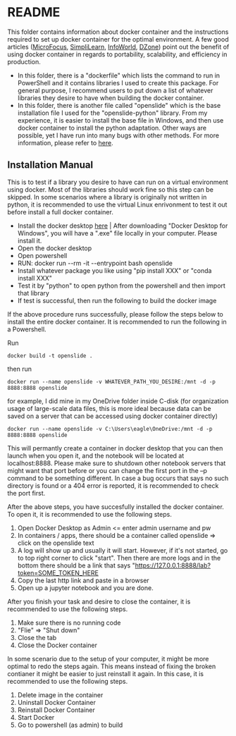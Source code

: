# README

This folder contains information about docker container and the instructions required to set up docker container for the optimal environment. A few good articles ([MicroFocus](https://www.microfocus.com/documentation/enterprise-developer/ed40pu5/ETS-help/GUID-F5BDACC7-6F0E-4EBB-9F62-E0046D8CCF1B.html), [SimpliLearn](https://www.simplilearn.com/tutorials/docker-tutorial/what-is-docker-container), [InfoWorld](https://www.infoworld.com/article/3310941/why-you-should-use-docker-and-containers.html), [DZone](https://dzone.com/articles/top-10-benefits-of-using-docker)) point out the benefit of using docker container in regards to portability, scalability, and efficiency in production.

- In this folder, there is a "dockerfile" which lists the command to run in PowerShell and it contains libraries I used to create this package. For general purpose, I recommend users to put down a list of whatever libraries they desire to have when building the docker container.
- In this folder, there is another file called "openslide" which is the base installation file I used for the "openslide-python" library. From my experience, it is easier to install the base file in Windows, and then use docker container to install the python adaptation. Other ways are possible, yet I have run into many bugs with other methods. For more information, please refer to [here](https://openslide.org/api/python/).

## Installation Manual

This is to test if a library you desire to have can run on a virtual environment using docker. Most of the libraries should work fine so this step can be skipped. In some scenarios where a library is originally not written in python, it is recommended to use the virtual Linux enrivonment to test it out before install a full docker container.
- Install the docker desktop [here](https://docs.docker.com/desktop/windows/install/) | After downloading "Docker Desktop for Windows", you will have a ".exe" file locally in your computer. Please install it.
- Open the docker desktop
- Open powershell
- RUN: docker run --rm -it --entrypoint bash openslide 
- Install whatever package you like using "pip install XXX" or "conda install XXX"
- Test it by "python" to open python from the powershell and then import that library
- If test is successful, then run the following to build the docker image

If the above procedure runs successfully, please follow the steps below to install the entire docker container. It is recommended to run the following in a Powershell.

Run
```
docker build -t openslide .
```

then run
```
docker run --name openslide -v WHATEVER_PATH_YOU_DESIRE:/mnt -d -p 8888:8888 openslide
```

for example, I did mine in my OneDrive folder inside C-disk (for organization usage of large-scale data files, this is more ideal because data can be saved on a server that can be accessed using docker container directly)
```
docker run --name openslide -v C:\Users\eagle\OneDrive:/mnt -d -p 8888:8888 openslide
```

This will permantly create a container in docker desktop that you can then launch when you open it, and the notebook will be located at localhost:8888. Please make sure to shutdown other notebook servers that might want that port before or you can change the first port in the –p command to be something different. In case a bug occurs that says no such directory is found or a 404 error is reported, it is recommended to check the port first.

After the above steps, you have succesfully installed the docker container. To open it, it is recommended to use the following steps.
1. Open Docker Desktop as Admin <= enter admin username and pw
2. In containers / apps, there should be a container called openslide => click on the openslide text
3. A log will show up and usually it will start. However, if it's not started, go to top right corner to click "start". Then there are more logs and in the bottom there should be a link that says "https://127.0.0.1:8888/lab?token=SOME_TOKEN_HERE
4. Copy the last http link and paste in a browser 
5. Open up a jupyter notebook and you are done. 

After you finish your task and desire to close the container, it is recommended to use the following steps.
1. Make sure there is no running code
2. "Flie" => "Shut down"
3. Close the tab
4. Close the Docker container

In some scenario due to the setup of your computer, it might be more optimal to redo the steps again. This means instead of fixing the broken contianer it might be easier to just reinstall it again. In this case, it is recommended to use the following steps.
1. Delete image in the container
2. Uninstall Docker Container
3. Reinstall Docker Container
4. Start Docker
5. Go to powershell (as admin) to build
